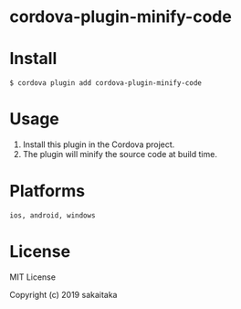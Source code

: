 # cordova-plugin-minify-code
  

# Install

```
$ cordova plugin add cordova-plugin-minify-code
```
  
# Usage
  
1. Install this plugin in the Cordova project.  
2. The plugin will minify the source code at build time.  
  
# Platforms

```
ios, android, windows
```
  
# License
  
MIT License

Copyright (c) 2019 sakaitaka
